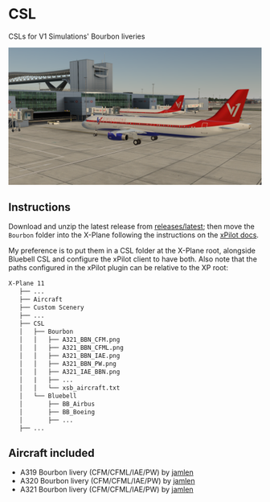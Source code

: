 # CSL

CSLs for V1 Simulations' Bourbon liveries

<img src="https://raw.githubusercontent.com/v1simulations/CSL/master/v1-simulations-bourbon.png" />

## Instructions

Download and unzip the latest release from [releases/latest](https://github.com/v1simulations/CSL/releases/latest); then move the `Bourbon` folder into the X-Plane following the instructions on the [xPilot docs](https://beta.xpilot-project.org/#/installation?id=install-additional-csl-packages).

My preference is to put them in a CSL folder at the X-Plane root, alongside Bluebell CSL and configure the xPilot client to have both. Also note that the paths configured in the xPilot plugin can be relative to the XP root:

```
X-Plane 11
   ├── ...
   ├── Aircraft
   ├── Custom Scenery
   ├── ...
   ├── CSL
   │   ├── Bourbon
   │   │   ├── A321_BBN_CFM.png
   │   │   ├── A321_BBN_CFML.png
   │   │   ├── A321_BBN_IAE.png
   │   │   ├── A321_BBN_PW.png
   │   │   ├── A321_IAE_BBN.png
   │   |   ├── ...
   │   │   └── xsb_aircraft.txt
   │   └── Bluebell
   │       ├── BB_Airbus
   │       ├── BB_Boeing
   │       ├── ...
   ├── ...
```

## Aircraft included

* A319 Bourbon livery (CFM/CFML/IAE/PW) by [jamlen](https://github.com/jamlen)
* A320 Bourbon livery (CFM/CFML/IAE/PW) by [jamlen](https://github.com/jamlen)
* A321 Bourbon livery (CFM/CFML/IAE/PW) by [jamlen](https://github.com/jamlen)
 
